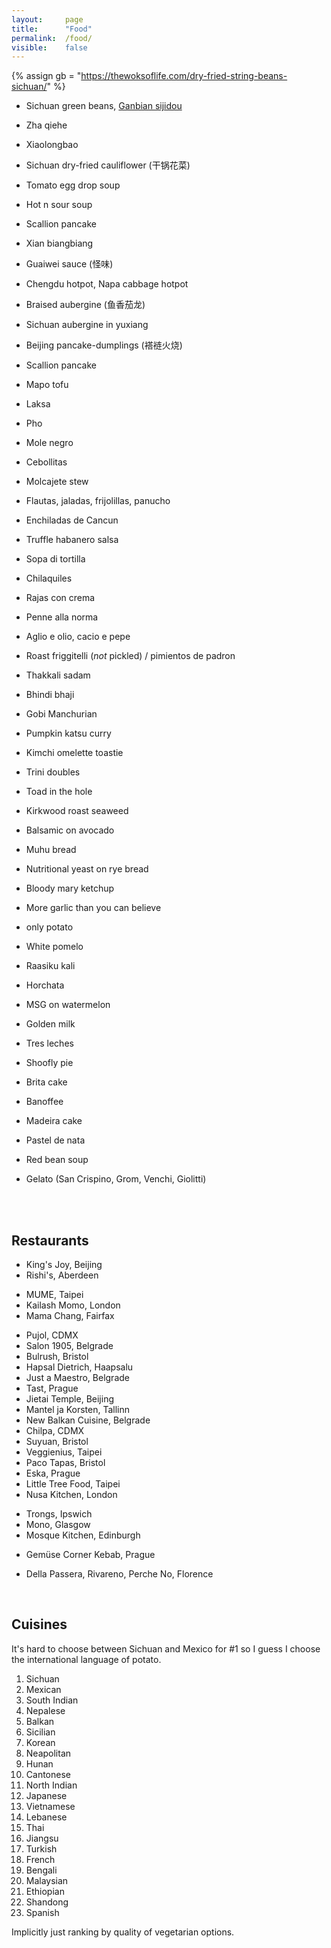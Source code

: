 ```yaml
---
layout:     page
title:      "Food"
permalink:  /food/
visible:    false
---
```


{%  assign gb = "https://thewoksoflife.com/dry-fried-string-beans-sichuan/"    %}


* Sichuan green beans, <a href="{{gb}}">Ganbian sijidou</a>
* Zha qiehe
* Xiaolongbao
* Sichuan dry-fried cauliflower (干锅花菜)
* Tomato egg drop soup
* Hot n sour soup
* Scallion pancake
* Xian biangbiang
* Guaiwei sauce (怪味)
* Chengdu hotpot, Napa cabbage hotpot 
* Braised aubergine (鱼香茄龙)
* Sichuan aubergine in yuxiang 
* Beijing pancake-dumplings (褡裢火烧)
* Scallion pancake
* Mapo tofu
* Laksa
* Pho
* Mole negro
* Cebollitas
* Molcajete stew
* Flautas, jaladas, frijolillas, panucho
* Enchiladas de Cancun
* Truffle habanero salsa
* Sopa di tortilla
* Chilaquiles
* Rajas con crema
* Penne alla norma
* Aglio e olio, cacio e pepe
* Roast friggitelli (_not_ pickled) / pimientos de padron
* Thakkali sadam 
* Bhindi bhaji
* Gobi Manchurian
* Pumpkin katsu curry
* Kimchi omelette toastie
* Trini doubles
* Toad in the hole
* Kirkwood roast seaweed
* Balsamic on avocado
* Muhu bread
* Nutritional yeast on rye bread
* Bloody mary ketchup
* More garlic than you can believe
* only potato

* White pomelo
* Raasiku kali 
* Horchata
* MSG on watermelon
* Golden milk
* Tres leches
* Shoofly pie
* Brita cake
* Banoffee
* Madeira cake
* Pastel de nata
* Red bean soup
* Gelato (San Crispino, Grom, Venchi, Giolitti)

<br><br>

## Restaurants

* King's Joy, Beijing
* Rishi's, Aberdeen
<!-- * Mestizo, London -->
* MUME, Taipei
* Kailash Momo, London
* Mama Chang, Fairfax
<!-- * Wolkite, London -->
<!-- * Shapur, London -->
<!-- * San Carlo, Bristol -->
* Pujol, CDMX
* Salon 1905, Belgrade
* Bulrush, Bristol
* Hapsal Dietrich, Haapsalu
* Just a Maestro, Belgrade
* Tast, Prague
* Jietai Temple, Beijing
* Mantel ja Korsten, Tallinn
* New Balkan Cuisine, Belgrade
* Chilpa, CDMX
* Suyuan, Bristol
* Veggienius, Taipei
* Paco Tapas, Bristol
* Eska, Prague
* Little Tree Food, Taipei
* Nusa Kitchen, London
<!-- * Eat-a-Pitta, Bristol -->
* Trongs, Ipswich
* Mono, Glasgow
* Mosque Kitchen, Edinburgh
<!-- * Woorijip, New York -->
<!-- * Wicca, Laulasmaa -->
<!-- * Antonínovo pekařství, Prague -->
* Gemüse Corner Kebab, Prague 
<!-- * San Crispino, Grom, Giolitti, Rome -->
* Della Passera, Rivareno, Perche No, Florence
<!-- * Le Vespe, Florence -->
<!-- * Castizo, CDMX -->
<!-- * El Califa, CDMX -->
<!-- * Chinampa, CDMX -->
<!-- * Chilaquiles del Barrio, CDMX -->
<!-- * Frutos prohibidos, CDMX -->
<!-- * Plantasia, CDMX -->
<!-- * Nueve Nueve, CDMX -->
<!-- * Areperia, CDMX -->
<!-- * Azul Condesa, CDMX -->

<br>

## Cuisines

It's hard to choose between Sichuan and Mexico for #1 so I guess I choose the international language of potato.


1. Sichuan
2. Mexican
3. South Indian 
5. Nepalese
5. Balkan
4. Sicilian 
5. Korean
5. Neapolitan
6. Hunan
6. Cantonese
8. North Indian
9. Japanese
7. Vietnamese
11. Lebanese
10. Thai
12. Jiangsu
12. Turkish
13. French
14. Bengali
15. Malaysian
16. Ethiopian
17. Shandong
17. Spanish

Implicitly just ranking by quality of vegetarian options.